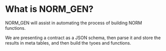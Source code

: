 # What is NORM_GEN?
 
NORM_GEN will assist in automating the  process of building NORM functions.

We are presenting a contract as a JSON schema, then parse it and store the results in meta tables, and then build the tyoes and functions.